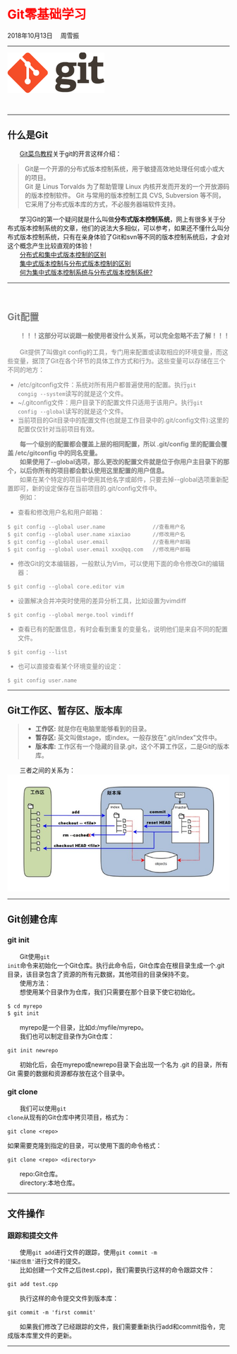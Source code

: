 # <font color=red> Git零基础学习 </font>
2018年10月13日 &emsp;周雪振

---
![git img](img/git.png)

<br />

---
## 什么是Git
&emsp;&emsp;[Git菜鸟教程](http://www.runoob.com/git/git-tutorial.html)关于git的开言这样介绍：
> Git是一个开源的分布式版本控制系统，用于敏捷高效地处理任何或小或大的项目。<br/>
>Git 是 Linus Torvalds 为了帮助管理 Linux 内核开发而开发的一个开放源码的版本控制软件。
>Git 与常用的版本控制工具 CVS, Subversion 等不同，它采用了分布式版本库的方式，不必服务器端软件支持。

&emsp;&emsp;学习Git的第一个疑问就是什么叫做**分布式版本控制系统**，网上有很多关于分布式版本控制系统的文章，他们的说法大多相似，可以参考，如果还不懂什么叫分布式版本控制系统，只有在亲身体验了Git和svn等不同的版本控制系统后，才会对这个概念产生比较直观的体验！<br />
&emsp;&emsp;[分布式和集中式版本控制的区别](https://blog.csdn.net/zhangqun23/article/details/52972261)<br />
&emsp;&emsp;[集中式版本控制与分布式版本控制的区别](https://www.jianshu.com/p/302932e65bbb)<br />
&emsp;&emsp;[何为集中式版本控制系统与分布式版本控制系统?](https://blog.csdn.net/gggg_ggg/article/details/49981617)<br />

---
&emsp;&emsp;
## <font color=gray> Git配置
&emsp;&emsp;**！！！这部分可以说跟一般使用者没什么关系，可以完全忽略不去了解！！！**<br /><br />
&emsp;&emsp;Git提供了叫做git config的工具，专门用来配置或读取相应的环境变量，而这些变量，据顶了Git在各个环节的具体工作方式和行为。这些变量可以存储在三个不同的地方：
* /etc/gitconfig文件：系统对所有用户都普遍使用的配置。执行<code>git congig --system</code>读写的就是这个文件。
* ~/.gitconfig文件：用户目录下的配置文件只适用于该用户。执行<code>git config --global</code>读写的就是这个文件。
* 当前项目的Git目录中的配置文件(也就是工作目录中的.git/config文件):这里的配置仅仅针对当前项目有效。<br />

&emsp;&emsp;**每一个级别的配置都会覆盖上层的相同配置，所以 .git/config 里的配置会覆盖 /etc/gitconfig 中的同名变量。**<br />
&emsp;&emsp;**如果使用了--global选项，那么更改的配置文件就是位于你用户主目录下的那个，以后你所有的项目都会默认使用这里配置的用户信息。**<br />
&emsp;&emsp;如果在某个特定的项目中使用其他名字或邮件，只要去掉--global选项重新配置即可，新的设定保存在当前项目的.git/config文件中。<br />
&emsp;&emsp;例如：
* 查看和修改用户名和用户邮箱：
```
$ git config --global user.name               //查看用户名
$ git config --global user.name xiaxiao       //修改用户名
$ git config --global user.email              //查看用户邮箱
$ git config --global user.email xxx@qq.com   //修改用户邮箱
```
* 修改Git的文本编辑器，一般默认为Vim，可以使用下面的命令修改Git的编辑器：
```
$ git config --global core.editor vim
```
* 设置解决合并冲突时使用的差异分析工具，比如设置为vimdiff
```
$ git config --global merge.tool vimdiff
```
* 查看已有的配置信息，有时会看到重复的变量名，说明他们是来自不同的配置文件。
```
$ git config --list
```
* 也可以直接查看某个环境变量的设定：
```
$ git config user.name
```
</font>

---
## Git工作区、暂存区、版本库
> * **工作区:** 就是你在电脑里能够看到的目录。
> * **暂存区:** 英文叫做stage，或index。一般存放在".git/index"文件中。
> * **版本库:** 工作区有一个隐藏的目录.git，这个不算工作区，二是Git的版本库。

&emsp;&emsp;三者之间的关系为：<br />
![工作区、暂存区、版本库](img/gitWIV.png)

---
## Git创建仓库
### **git init** <br />
&emsp;&emsp;Git使用<code>git init</code>命令来初始化一个Git仓库。执行此命令后，Git仓库会在根目录生成一个.git目录，该目录包含了资源的所有元数据，其他项目的目录保持不变。<br />
&emsp;&emsp;使用方法：<br />
&emsp;&emsp;想使用某个目录作为仓库，我们只需要在那个目录下使它初始化。
```
$ cd myrepo
$ git init
```
&emsp;&emsp;myrepo是一个目录，比如d:/myfile/myrepo。<br />
&emsp;&emsp;我们也可以制定目录作为Git仓库：
```
git init newrepo
```
&emsp;&emsp;初始化后，会在myrepo或newrepo目录下会出现一个名为 .git 的目录，所有 Git 需要的数据和资源都存放在这个目录中。<br />
### **git clone**
&emsp;&emsp;我们可以使用<code>git clone</code>从现有的Git仓库中拷贝项目，格式为：
```
git clone <repo>
```
如果需要克隆到指定的目录，可以使用下面的命令格式：
```
git clone <repo> <directory>
```
&emsp;&emsp;repo:Git仓库。 <br />
&emsp;&emsp;directory:本地仓库。<br />

---
## 文件操作
### **跟踪和提交文件**
&emsp;&emsp;使用<code>git add</code>进行文件的跟踪，使用<code>git commit -m '描述信息'</code>进行文件的提交。<br />
&emsp;&emsp;比如创建一个文件之后(test.cpp)，我们需要执行这样的命令跟踪文件：
```
git add test.cpp
```
&emsp;&emsp;执行这样的命令提交文件到版本库：
```
git commit -m 'first commit'
```
&emsp;&emsp;如果我们修改了已经跟踪的文件，我们需要重新执行add和commit指令，完成版本库里文件的更新。

---
